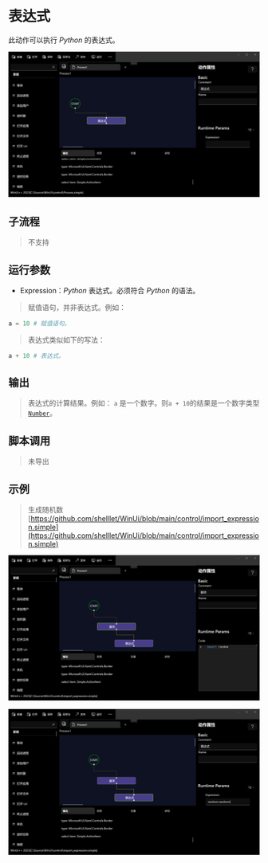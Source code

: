 # 表达式 
此动作可以执行 *Python* 的表达式。

![action](./images/013.png ':size=90%')

## 子流程
> 不支持


## 运行参数

* Expression：*Python* 表达式。必须符合 *Python* 的语法。

> 赋值语句，并非表达式。例如：
```python
a = 10 # 赋值语句。
```
> 表达式类似如下的写法：
```python
a + 10 # 表达式。
```
## 输出

> 表达式的计算结果。例如： `a` 是一个数字。则`a + 10`的结果是一个数字类型[`Number`](./types/Number.md)。



## 脚本调用

> 未导出

## 示例

> 生成随机数 [https://github.com/shelllet/WinUi/blob/main/control/import_expression.simple](https://github.com/shelllet/WinUi/blob/main/control/import_expression.simple)

![action](./images/01.png ':size=90%')

![action](./images/02.png ':size=90%')

